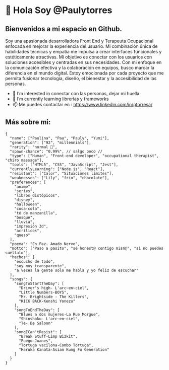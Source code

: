# 👋 Hola  Soy @Paulytorres
## Bienvenidos a mi espacio en Github.
Soy una apasionada desarrolladora Front End y Terapeuta Ocupacional enfocada en mejorar la experiencia del usuario. Mi combinación única de habilidades técnicas y empatía me impulsa a crear interfaces funcionales y estéticamente atractivas. 
Mi objetivo es conectar con los usuarios con soluciones accesibles y centradas en sus necesidades. Con mi enfoque en la comunicación efectiva y la colaboración en equipos, busco marcar la diferencia en el mundo digital. Estoy emocionada por cada proyecto que me permita fusionar tecnología, diseño, el bienestar y la accesibilidad de las personas.

- 👀 I’m interested in conectar con las personas, dejar mi huella. 
- 🌱 I’m currently learning librerias y frameworks
- 📫 Me puedes contactar en : https://www.linkedin.com/in/ptorresa/ 

## Más sobre mi:
```
{
  "name": ["Paulina", "Pau", "Pauly", "Yumi"],
  "generation": ["92", "millennials"],
  "rarity": "normal 👀",
  "spawn-chance": "0.99%", // salgo poco //
  "type": ["Human", "Front-end developer", "occupational therapist", "chiro massage"],
  "tools": ["HTML5", "CSS", "JavaScript", "Jest"],
  "currentlyLearning": ["Node.js", "React"],
  "resistant": ["Calor", "Situaciones límites"],
  "weaknesses": ["Lily", "frío", "chocolate"],
  "preferences": [
    "anime",
    "series",
    "libros distópicos",
    "disney",
    "halloween",
    "coca-cola",
    "té de manzanilla",
    "bosque",
    "lluvia",
    "impresión 3d",
    "acrílicos",
    "queso"
  ],
  "poema": "En Paz- Amado Nervo",
  "motto": ["Paso a pasito", "sé honest@ contigo mism@", "si no puedes suéltalo"],
  "hechos": [
    "escucho de todo",
    "soy muy transparente",
    "a veces la gente solo me habla y yo feliz de escuchar"
  ],
  "songs": {
    "songToStartTheDay": [
      "Driver's high- L'arc~en~ciel",
      "Little Numbers-BOYS",
      "Mr. Brightside - The Killers",
      "KICK BACK-Kenshi Yonezu"
    ],
    "songToEndTheDay": [
      "Blues a dos mujeres-La Rue Morgue",
      "Shinshoku- L'arc~en~ciel",
      "Te- De Saloon"
    ],
    "songICan'tResist": [
      "Break Stuff-Limp Bizkit",
      "Fuego-Juanes",
      "Tortuga vacilona-Combo Tortuga",
      "Haruka Kanata-Asian Kung Fu Generation"
    ]
  }
}
```
<!---
Paulytorres/Paulytorres is a ✨ special ✨ repository because its `README.md` (this file) appears on your GitHub profile.
You can click the Preview link to take a look at your changes.
--->
